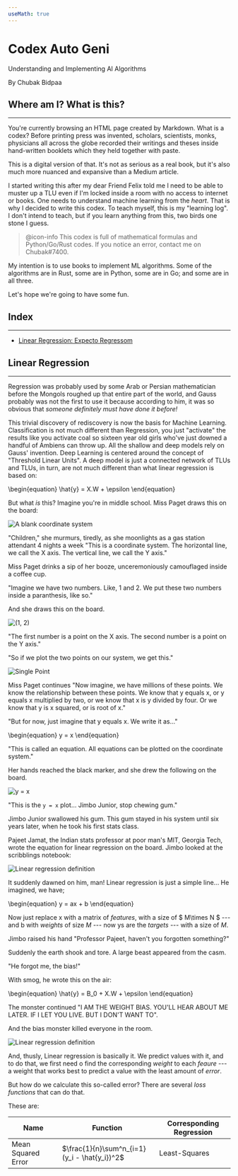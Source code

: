```yaml
---
useMath: true
---
```


# Codex Auto Geni
Understanding and Implementing AI Algorithms

By Chubak Bidpaa


## Where am I? What is this?
---
You're currently browsing an HTML page created by Markdown. What is a codex? Before printing press was invented, scholars, scientists, monks, physicians all across the globe recorded their writings and theses inside hand-written booklets which they held together with paste. 

This is a digital version of that. It's not as serious as a real book, but it's also much more nuanced and expansive than a Medium article.

I started writing this after my dear Friend Felix told me I need to be able to muster up a TLU even if I'm locked inside a room with no access to internet or books. One needs to understand machine learning from the *heart*. That is why I decided to write this codex. To teach myself, this is my "learning log". I don't intend to teach, but if you learn anything from this, two birds one stone I guess.

> @icon-info This codex is full of mathematical formulas and Python/Go/Rust codes. If you notice an error, contact me on Chubak#7400.

My intention is to use books to implement ML algorithms. Some of the algorithms are in Rust, some are in Python, some are in Go; and some are in all three. 

Let's hope we're going to have some fun.

## Index 
---
* [Linear Regression: Expecto Regressom](#linear-regression)


## Linear Regression
---
Regression was probably used by some Arab or Persian mathematician before the Mongols roughed up that entire part of the world, and Gauss probably was not the first to use it because according to him, it was so obvious that *someone definitely must have done it before!*

This trivial discovery of rediscovery is now the basis for Machine Learning. Classification is not much different than Regression, you just "activate" the results like you activate coal so sixteen year old girls who've just downed a handful of Ambiens can throw up. All the shallow and deep models rely on Gauss' invention. Deep Learning is centered around the concept of "Threshold Linear Units". A deep model is just a connected network of TLUs and TLUs, in turn, are not much different than what linear regression is based on:

<div class="math">
\begin{equation}
\hat{y} = X.W + \epsilon
\end{equation}
</div>

But what *is* this? Imagine you're in middle school. Miss Paget draws this on the board:

![A blank coordinate system](https://drive.google.com/uc?id=1G8Dq3ijOFvupo0egpED4sd53futo_hFS)

"Children," she murmurs, tiredly, as she moonlights as a gas station attendant 4 nights a week "This is a coordinate system. The horizontal line, we call the X axis. The vertical line, we call the Y axis."

Miss Paget drinks a sip of her booze, unceremoniously camouflaged inside a coffee cup.

"Imagine we have two numbers. Like, 1 and 2. We put these two numbers inside a paranthesis, like so."

And she draws this on the board.

![(1, 2)](https://drive.google.com/uc?id=1IErFkqRKUXGubK41x0WIFZuZPliyLoae)

"The first number is a point on the X axis. The second number is a point on the Y axis."

"So if we plot the two points on our system, we get this."

![Single Point](https://drive.google.com/uc?id=1p0Vj4maLgf0s7oLLz-K9wHk94bObch2g)


Miss Paget continues "Now imagine, we have millions of these points. We know the relationship between these points. We know that y equals x, or y equals x multiplied by two, or we know that x is y divided by four. Or we know that y is x squared, or is root of x."

"But for now, just imagine that y equals x. We write it as..."

<div class="math">
\begin{equation}
y = x
\end{equation}
</div>

"This is called an equation. All equations can be plotted on the coordinate system."

Her hands reached the black marker, and she drew the following on the board.

![y = x](https://drive.google.com/uc?id=1SaHGL2Rfbf8BBvaHixYdf6Y7LckVoaDT)

"This is the `y = x` plot... Jimbo Junior, stop chewing gum."

Jimbo Junior swallowed his gum. This gum stayed in his system until six years later, when he took his first stats class.

Pajeet Jamat, the Indian stats professor at poor man's MIT, Georgia Tech, wrote the equation for linear regression on the board. Jimbo looked at the scribblings notebook:

![Linear regression definition](https://drive.google.com/uc?id=1V2jJRBV9fpdyASdZiJCpkVb6WfEK-4g5)

It suddenly dawned on him, man! Linear regression is just a simple line... He imagined, we have;


<div class="math">
\begin{equation}
y = ax + b
\end{equation}
</div>

Now just replace x with a matrix of *features*, with a size of $ M\times N $ --- and b with *weights* of size $M$ --- now ys are the *targets* --- with a size of $M$.

Jimbo raised his hand "Professor Pajeet, haven't you forgotten something?"

Suddenly the earth shook and tore. A large beast appeared from the casm.

"He forgot me, the bias!"

With smog, he wrote this on the air:

<div class="math">
\begin{equation}
\hat{y} = B_0 + X.W + \epsilon
\end{equation}
</div>

The monster continued "I AM THE WEIGHT BIAS. YOU'LL HEAR ABOUT ME LATER. IF I LET YOU LIVE. BUT I DON'T WANT TO".

And the bias monster killed everyone in the room.

![Linear regression definition](https://drive.google.com/uc?id=1T8-SEctFyyzHqIUujHzu738EghM9jjFk)


And, thusly, Linear regression is basically it. We predict values with it, and to do that, we first need o find the corresponding *weight* to each *feaure* --- a weight that works best to predict a value with the least amount of *error*.

But how do we calculate this so-called error? There are several *loss functions* that can do that.

These are:

|Name|Function|Corresponding Regression|
|-----|------|-------------------------|
|Mean Squared Error|$\frac{1}{n}\sum^n_{i=1}(y_i - \hat{y_i})^2$|Least-Squares|
